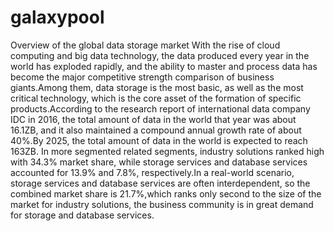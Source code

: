 # galaxypool

Overview of the global data storage market
With the rise of cloud computing and big data technology, the data produced
every year in the world has exploded rapidly, and the ability to master and process
data has become the major competitive strength comparison of business
giants.Among them, data storage is the most basic, as well as the most critical
technology, which is the core asset of the formation of specific products.According to
the research report of international data company IDC in 2016, the total amount of
data in the world that year was about 16.1ZB, and it also maintained a compound
annual growth rate of about 40%.By 2025, the total amount of data in the world is
expected to reach 163ZB. In more segmented related segments, industry solutions
ranked high with 34.3% market share, while storage services and database services
accounted for 13.9% and 7.8%, respectively.In a real-world scenario, storage services
and database services are often interdependent, so the combined market share is
21.7%,which ranks only second to the size of the market for industry solutions, the
business community is in great demand for storage and database services.
